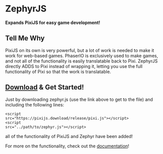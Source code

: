 <h1>ZephyrJS</h1>
<p><b>Expands PixiJS for easy game development!</b></p>

<h2>Tell Me Why</h2>

<p>PixiJS on its own is very powerful, but a lot of work is needed to make it work for web-based games. PhaserIO is exclusively used to make games, and not all of the functionality is easily translatable back to Pixi. ZephyrJS directly ADDS to Pixi instead of wrapping it, letting you use the full functionality of Pixi so that the work is translatable.</p>

<h2><a href="https://raw.githubusercontent.com/OttCS/ZephyrJS/main/dev/zepyhr.js">Download</a> & Get Started!</h2>

<p>Just by downloading zephyr.js (use the link above to get to the file) and including the following lines:</p>

<code>&lt;script src="https&#58;//pixijs.download/release/pixi.js"&gt;&lt;/script&gt;</code>
<br/>
<code>&lt;script src="../path/to/zephyr.js"&gt;&lt;/script&gt;</code>

<p>all of the functionality of PixiJS and Zephyr have been added!</p>

<p>For more on the functionality, check out the <a href="https://github.com/OttCS/ZephyrJS/blob/main/dev/notes/documentation.md">documentation</a>!<p>
